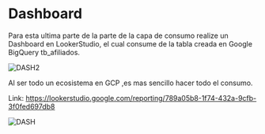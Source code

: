 # Dashboard

Para esta ultima parte de la parte de la capa de consumo realize un Dashboard en LookerStudio, el cual consume de la tabla creada en Google BigQuery tb_afiliados.

![DASH2](https://github.com/CusiTEC/Project-Course-Data-Engineering-/assets/104920177/48f42990-1994-4a26-9ba7-b9a1a6f383c6)


Al ser todo un ecosistema en GCP ,es mas sencillo hacer todo el consumo.

Link: https://lookerstudio.google.com/reporting/789a05b8-1f74-432a-9cfb-3f0fed697db8

![DASH](https://github.com/CusiTEC/Project-Course-Data-Engineering-/assets/104920177/b1e32e03-d140-4943-812b-ea35bf62d1f4)